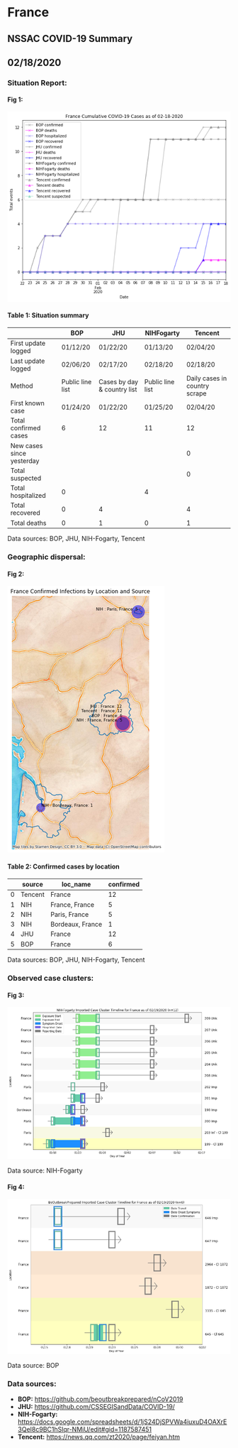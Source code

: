 # France
## NSSAC COVID-19 Summary
## 02/18/2020



### Situation Report:
#### Fig 1:
![France cases](../merged_histories/France_merged_histories.png)

#### Table 1: Situation summary


|                           | BOP              | JHU                         | NIHFogarty       | Tencent                       |
|---------------------------|------------------|-----------------------------|------------------|-------------------------------|
| First update logged       | 01/12/20         | 01/22/20                    | 01/13/20         | 02/04/20                      |
| Last update logged        | 02/06/20         | 02/17/20                    | 02/18/20         | 02/18/20                      |
| Method                    | Public line list | Cases by day & country list | Public line list | Daily cases in country scrape |
| First known case          | 01/24/20         | 01/22/20                    | 01/25/20         | 02/04/20                      |
| Total confirmed cases     | 6                | 12                          | 11               | 12                            |
| New cases since yesterday |                  |                             |                  | 0                             |
| Total suspected           |                  |                             |                  | 0                             |
| Total hospitalized        | 0                |                             | 4                |                               |
| Total recovered           | 0                | 4                           |                  | 4                             |
| Total deaths              | 0                | 1                           | 0                | 1                             |

Data sources: BOP, JHU, NIH-Fogarty, Tencent


### Geographic dispersal:
#### Fig 2:
![France mapped](../case_locs/France_case_locs.png)

#### Table 2: Confirmed cases by location


|    | source   | loc_name         |   confirmed |
|----|----------|------------------|-------------|
|  0 | Tencent  | France           |          12 |
|  1 | NIH      | France, France   |           5 |
|  2 | NIH      | Paris, France    |           5 |
|  3 | NIH      | Bordeaux, France |           1 |
|  4 | JHU      | France           |          12 |
|  5 | BOP      | France           |           6 |

Data sources: BOP, JHU, NIH-Fogarty, Tencent


### Observed case clusters:
#### Fig 3:
![France cases](../cluster_analysis/France_imported_cases_NIHFogarty.png)



Data source: NIH-Fogarty


#### Fig 4:
![France cases](../cluster_analysis/France_imported_cases_BOP.png)



Data source: BOP


### Data sources:
* **BOP:** https://github.com/beoutbreakprepared/nCoV2019
* **JHU:** https://github.com/CSSEGISandData/COVID-19/
* **NIH-Fogarty:** https://docs.google.com/spreadsheets/d/1jS24DjSPVWa4iuxuD4OAXrE3QeI8c9BC1hSlqr-NMiU/edit#gid=1187587451
* **Tencent:** https://news.qq.com/zt2020/page/feiyan.htm